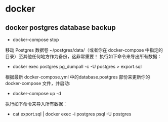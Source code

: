# docker

## docker postgres database backup

- docker-compose stop

移动 Postgres 数据卷 ~/postgres/data/（或者你在 docker-compose 中指定的目录）至其他任何地方作为备份，这非常重要！
执行如下命令来导出所有数据：

- docker exec postgres pg_dumpall -c -U postgres > export.sql

根据最新 docker-compose.yml
中的database.postgres 部份来更新你的 docker-compose 文件，并启动:

- docker-compose up -d

执行如下命令来导入所有数据：

- cat export.sql | docker exec -i postgres psql -U postgres
